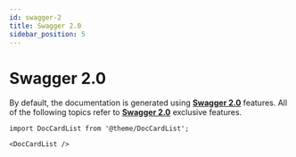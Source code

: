 ```yaml
---
id: swagger-2
title: Swagger 2.0
sidebar_position: 5
---
```


# Swagger 2.0

By default, the documentation is generated using [**Swagger 2.0**](https://swagger.io/specification/v2/) features. All of the following topics refer to [**Swagger 2.0**](https://swagger.io/specification/v2/) exclusive features.

```mdx-code-block
import DocCardList from '@theme/DocCardList';

<DocCardList />
```
